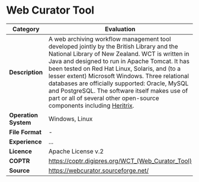 # Web Curator Tool

| Category | Evaluation |
| --- | --- |
| **Description** | A web archiving workflow management tool developed jointly by the British Library and the National Library of New Zealand. WCT is written in Java and designed to run in Apache Tomcat. It has been tested on Red Hat Linux, Solaris, and (to a lesser extent) Microsoft Windows. Three relational databases are officially supported: Oracle, MySQL and PostgreSQL. The software itself makes use of part or all of several other open-source components including [Heritrix](./heritrix.md). |
| **Operation System** | Windows, Linux |
| **File Format** | - |
| **Experience** | ... |
| **Licence** | Apache License v.2 |
| **COPTR** | https://coptr.digipres.org/WCT_(Web_Curator_Tool) |
| **Source** | https://webcurator.sourceforge.net/ |
